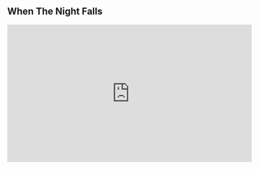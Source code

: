 ## When The Night Falls
<iframe id="video" width="560" height="315" src="https://www.youtube.com/embed/AoVI0v_k0lA/" frameborder="0" allow="autoplay; encrypted-media" allowfullscreen=""></iframe>
